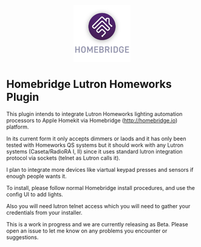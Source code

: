 <p align="center">

<img src="https://github.com/homebridge/branding/raw/master/logos/homebridge-wordmark-logo-vertical.png" width="150">

</p>

# Homebridge Lutron Homeworks Plugin

This plugin intends to integrate Lutron Homeworks lighting automation processors to Apple Homekit via Homebridge (http://homebridge.io) platform.

In its current form it only accepts dimmers or laods and it has only been tested with Homeworks QS systems but it should work with any Lutron systems (Caseta/RadioRA I, II) since it uses standard lutron integration protocol via sockets (telnet as Lutron calls it).

I plan to integrate more devices like viartual keypad presses and sensors if enough people wants it.

To install, please follow normal Homebridge install procedures, and use the config UI to add lights.

Also you will need lutron telnet access which you will need to gather your credentials from your installer.

This is a work in progress and we are currently releasing as Beta. Please open an issue to let me know on any problems you encounter or suggestions.
